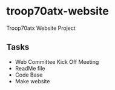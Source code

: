 # troop70atx-website
Troop70atx Website Project

## Tasks
* Web Committee Kick Off Meeting
* ReadMe file
* Code Base
* Make website